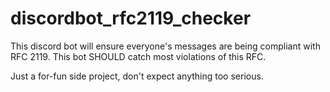 # discordbot_rfc2119_checker

This discord bot will ensure everyone's messages are being compliant with RFC 2119. This bot SHOULD catch most violations of this RFC. 

Just a for-fun side project, don't expect anything too serious.
